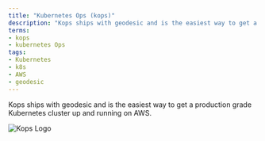 ```yaml
---
title: "Kubernetes Ops (kops)"
description: "Kops ships with geodesic and is the easiest way to get a production grade Kubernetes cluster up and running on AWS."
terms:
- kops
- kubernetes Ops
tags:
- Kubernetes
- k8s
- AWS
- geodesic
---
```

Kops ships with geodesic and is the easiest way to get a production grade Kubernetes cluster up and running on AWS.

![Kops Logo](/assets/kops-logo.png)
